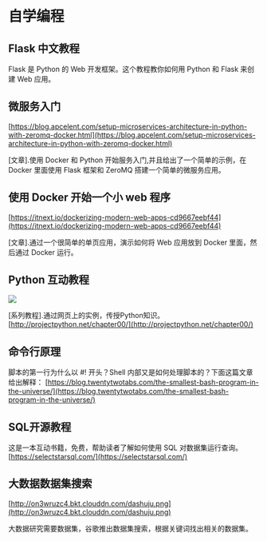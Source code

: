 
# 自学编程

## Flask 中文教程

[](https://github.com/luhuisicnu/The-Flask-Mega-Tutorial-zh)

Flask 是 Python 的 Web 开发框架。这个教程教你如何用 Python 和 Flask 来创建 Web 应用。

## 微服务入门

[https://blog.apcelent.com/setup-microservices-architecture-in-python-with-zeromq-docker.html](https://blog.apcelent.com/setup-microservices-architecture-in-python-with-zeromq-docker.html)

[文章].使用 Docker 和 Python 开始服务入门,并且给出了一个简单的示例，在 Docker 里面使用 Flask 框架和 ZeroMQ 搭建一个简单的微服务应用。

## 使用 Docker 开始一个小 web 程序

[https://itnext.io/dockerizing-modern-web-apps-cd9667eebf44](https://itnext.io/dockerizing-modern-web-apps-cd9667eebf44)

[文章].通过一个很简单的单页应用，演示如何将 Web 应用放到 Docker 里面，然后通过 Docker 运行。

## Python 互动教程

![](http://on3wruzc4.bkt.clouddn.com/python%E4%BA%92%E5%8A%A8%E6%95%99%E7%A8%8B.png)

[系列教程].通过网页上的实例，传授Python知识。[http://projectpython.net/chapter00/](http://projectpython.net/chapter00/)

## 命令行原理

脚本的第一行为什么以 #! 开头？Shell 内部又是如何处理脚本的？下面这篇文章给出解释：
[https://blog.twentytwotabs.com/the-smallest-bash-program-in-the-universe/](https://blog.twentytwotabs.com/the-smallest-bash-program-in-the-universe/)

## SQL开源教程

这是一本互动书籍，免费，帮助读者了解如何使用 SQL 对数据集运行查询。
[https://selectstarsql.com/](https://selectstarsql.com/)

## 大数据数据集搜索

[http://on3wruzc4.bkt.clouddn.com/dashuju.png](http://on3wruzc4.bkt.clouddn.com/dashuju.png)

大数据研究需要数据集，谷歌推出数据集搜索，根据关键词找出相关的数据集。
